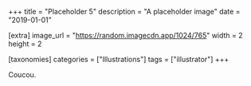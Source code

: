 +++
title = "Placeholder 5"
description = "A placeholder image"
date = "2019-01-01"

[extra]
image_url = "https://random.imagecdn.app/1024/765"
width = 2
height = 2

[taxonomies]
categories = ["Illustrations"]
tags = ["illustrator"]
+++

Coucou.